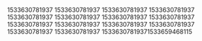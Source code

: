 1533630781937
1533630781937
1533630781937
1533630781937
1533630781937
1533630781937
1533630781937
1533630781937
1533630781937
1533630781937
1533630781937
1533630781937
1533630781937
1533630781937
15336307819371533659468115